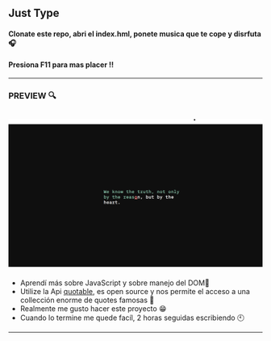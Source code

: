 ## Just Type

#### Clonate este repo, abri el index.hml, ponete musica que te cope y disrfuta 🎧
#### Presiona F11 para mas placer ‼️ 

---
### PREVIEW 🔍
![img](Preview.png)
---

- Aprendí más sobre JavaScript y sobre manejo del DOM👦
- Utilize la Api [quotable](https://docs.quotable.io/docs/api/ZG9jOjQ2NDA2-introduction), es open source y nos permite el acceso a una collección enorme de quotes famosas 📖
- Realmente me gusto hacer este proyecto 😁
- Cuando lo termine me quede facíl, 2 horas seguidas escribiendo 🕙
---